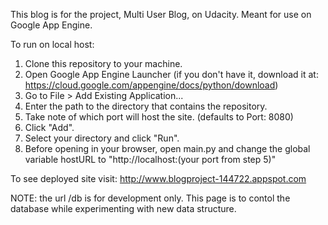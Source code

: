 This blog is for the project, Multi User Blog, on Udacity. 
Meant for use on Google App Engine. 

To run on local host:

1. Clone this repository to your machine.
2. Open Google App Engine Launcher (if you don't have it, download it at: https://cloud.google.com/appengine/docs/python/download)
3. Go to File > Add Existing Application...
4. Enter the path to the directory that contains the repository.
5. Take note of which port will host the site. (defaults to Port: 8080)
6. Click "Add".
7. Select your directory and click "Run".
8. Before opening in your browser, open main.py and change the global variable hostURL to "http://localhost:(your port from step 5)"

To see deployed site visit: 
http://www.blogproject-144722.appspot.com

NOTE: the url /db is for development only. This page is to contol the database while experimenting with new data structure.


